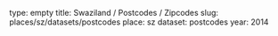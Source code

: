 type: empty
title: Swaziland / Postcodes / Zipcodes
slug: places/sz/datasets/postcodes
place: sz
dataset: postcodes
year: 2014
